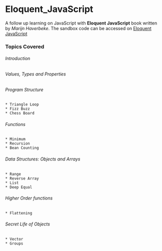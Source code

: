# Eloquent_JavaScript

A follow up learning on JavaScript with **Eloquent JavaScript** book written by _Marijn Haverbeke_. The sandbox 
code can be accessed on [Eloquent JavaScript](https://eloquentjavascript.net/code)

### Topics Covered

###### Introduction
###### Values, Types and Properties
###### Program Structure
    * Triangle Loop
    * Fizz Buzz
    * Chess Board
###### Functions
    * Minimum
    * Recursion
    * Bean Counting
###### Data Structures: Objects and Arrays
    * Range
    * Reverse Array
    * List
    * Deep Equal
###### Higher Order functions
    * Flattening
###### Secret Life of Objects
    * Vector
    * Groups